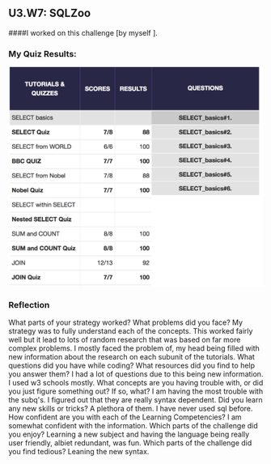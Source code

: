 ## U3.W7: SQLZoo

####I worked on this challenge [by myself ].



### My Quiz Results:
![not working](https://github.com/aubuchcl/phase_0_unit_3/raw/master/week_7/imgs/quiz_shot.png)






### Reflection

What parts of your strategy worked? What problems did you face?
	My strategy was to fully understand each of the concepts.  This worked fairly well but it lead to lots of random research that was based on far more complex problems.  I mostly faced the problem of, my head being filled with new information about the research on each subunit of the tutorials.
What questions did you have while coding? What resources did you find to help you answer them?
I had a lot of questions due to this being new information.  I used w3 schools mostly.
What concepts are you having trouble with, or did you just figure something out? If so, what?
I am having the most trouble with the subq's.  I figured out that they are really syntax dependent.
Did you learn any new skills or tricks?
	A plethora of them.  I have never used sql before.
How confident are you with each of the Learning Competencies?
  I am somewhat confident with the information.
Which parts of the challenge did you enjoy?
  Learning a new subject and having the language being really user friendly, albiet redundant, was fun.
Which parts of the challenge did you find tedious?
  Leaning the new syntax. 
